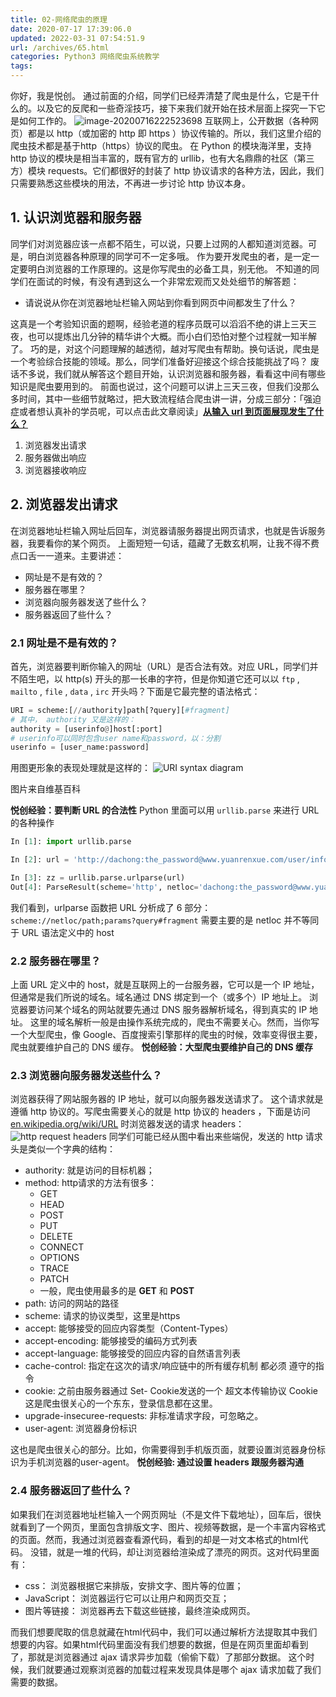 ```yaml
---
title: 02-网络爬虫的原理
date: 2020-07-17 17:39:06.0
updated: 2022-03-31 07:54:51.9
url: /archives/65.html
categories: Python3 网络爬虫系统教学
tags: 
---
```




你好，我是悦创。 通过前面的介绍，同学们已经弄清楚了爬虫是什么，它是干什么的。以及它的反爬和一些奇淫技巧，接下来我们就开始在技术层面上探究一下它是如何工作的。 ![image-20200716222523698](https://images-aiyc-1301641396.cos.ap-guangzhou.myqcloud.com/20200717173735.png) 互联网上，公开数据（各种网页）都是以 http（或加密的 http 即 https ）协议传输的。所以，我们这里介绍的爬虫技术都是基于http（https）协议的爬虫。 在 Python 的模块海洋里，支持 http 协议的模块是相当丰富的，既有官方的 urllib，也有大名鼎鼎的社区（第三方）模块 requests。它们都很好的封装了 http 协议请求的各种方法，因此，我们只需要熟悉这些模块的用法，不再进一步讨论 http 协议本身。

## 1\. 认识浏览器和服务器

同学们对浏览器应该一点都不陌生，可以说，只要上过网的人都知道浏览器。可是，明白浏览器各种原理的同学可不一定多哦。 作为要开发爬虫的者，是一定一定要明白浏览器的工作原理的。这是你写爬虫的必备工具，别无他。 不知道的同学们在面试的时候，有没有遇到这么一个非常宏观而又处处细节的解答题：

*   请说说从你在浏览器地址栏输入网站到你看到网页中间都发生了什么？

这真是一个考验知识面的题啊，经验老道的程序员既可以滔滔不绝的讲上三天三夜，也可以提炼出几分钟的精华讲个大概。而小白们恐怕对整个过程就一知半解了。 巧的是，对这个问题理解的越透彻，越对写爬虫有帮助。换句话说，爬虫是一个考验综合技能的领域。那么，同学们准备好迎接这个综合技能挑战了吗？ 废话不多说，我们就从解答这个题目开始，认识浏览器和服务器，看看这中间有哪些知识是爬虫要用到的。 前面也说过，这个问题可以讲上三天三夜，但我们没那么多时间，其中一些细节就略过，把大致流程结合爬虫讲一讲，分成三部分：「强迫症或者想认真补的学员呢，可以点击此文章阅读」[**从输入 url 到页面展现发生了什么？**](https://www.bornforthis.cn/709.html)

1.  浏览器发出请求
2.  服务器做出响应
3.  浏览器接收响应

## 2\. 浏览器发出请求

在浏览器地址栏输入网址后回车，浏览器请服务器提出网页请求，也就是告诉服务器，我要看你的某个网页。 上面短短一句话，蕴藏了无数玄机啊，让我不得不费点口舌一一道来。主要讲述：

*   网址是不是有效的？
*   服务器在哪里？
*   浏览器向服务器发送了些什么？
*   服务器返回了些什么？

### 2.1 网址是不是有效的？

首先，浏览器要判断你输入的网址（URL）是否合法有效。对应 URL，同学们并不陌生吧，以 http(s) 开头的那一长串的字符，但是你知道它还可以以 `ftp` , `mailto` , `file` , `data` , `irc` 开头吗？下面是它最完整的语法格式：

```python
URI = scheme:[//authority]path[?query][#fragment]
# 其中， authority 又是这样的：
authority = [userinfo@]host[:port]
# userinfo可以同时包含user name和password，以：分割
userinfo = [user_name:password]
```

用图更形象的表现处理就是这样的： ![URI syntax diagram](https://images-aiyc-1301641396.cos.ap-guangzhou.myqcloud.com/20200717173743.png)

图片来自维基百科

**悦创经验：要判断 URL 的合法性** Python 里面可以用 `urllib.parse` 来进行 URL 的各种操作

```python
In [1]: import urllib.parse 

In [2]: url = 'http://dachong:the_password@www.yuanrenxue.com/user/info?page=2'

In [3]: zz = urllib.parse.urlparse(url)
Out[4]: ParseResult(scheme='http', netloc='dachong:the_password@www.yuanrenxue.com', path='/user/info', params='', query='page=2', fragment='')
```

我们看到，urlparse 函数把 URL 分析成了 6 部分： `scheme://netloc/path;params?query#fragment` 需要主要的是 netloc 并不等同于 URL 语法定义中的 host

### 2.2 服务器在哪里？

上面 URL 定义中的 host，就是互联网上的一台服务器，它可以是一个 IP 地址，但通常是我们所说的域名。域名通过 DNS 绑定到一个（或多个）IP 地址上。 浏览器要访问某个域名的网站就要先通过 DNS 服务器解析域名，得到真实的 IP 地址。 这里的域名解析一般是由操作系统完成的，爬虫不需要关心。然而，当你写一个大型爬虫，像 Google、百度搜索引擎那样的爬虫的时候，效率变得很主要，爬虫就要维护自己的 DNS 缓存。 **悦创经验：大型爬虫要维护自己的 DNS 缓存**

### 2.3 浏览器向服务器发送些什么？

浏览器获得了网站服务器的 IP 地址，就可以向服务器发送请求了。 这个请求就是遵循 http 协议的。写爬虫需要关心的就是 http 协议的 headers ，下面是访问 [en.wikipedia.org/wiki/URL](https://en.wikipedia.org/wiki/URL) 时浏览器发送的请求 headers： ![http request headers](https://images-aiyc-1301641396.cos.ap-guangzhou.myqcloud.com/20200717173747.png) 同学们可能已经从图中看出来些端倪，发送的 http 请求头是类似一个字典的结构：

*   authority: 就是访问的目标机器；
*   method: http请求的方法有很多：
    *   GET
    *   HEAD
    *   POST
    *   PUT
    *   DELETE
    *   CONNECT
    *   OPTIONS
    *   TRACE
    *   PATCH
    *   一般，爬虫使用最多的是 **GET** 和 **POST**
*   path: 访问的网站的路径
*   scheme: 请求的协议类型，这里是https
*   accept: 能够接受的回应内容类型（Content-Types）
*   accept-encoding: 能够接受的编码方式列表
*   accept-language: 能够接受的回应内容的自然语言列表
*   cache-control: 指定在这次的请求/响应链中的所有缓存机制 都必须 遵守的指令
*   cookie: 之前由服务器通过 Set- Cookie发送的一个 超文本传输协议 Cookie 这是爬虫很关心的一个东东，登录信息都在这里。
*   upgrade-insecuree-requests: 非标准请求字段，可忽略之。
*   user-agent: 浏览器身份标识

这也是爬虫很关心的部分。比如，你需要得到手机版页面，就要设置浏览器身份标识为手机浏览器的user-agent。 **悦创经验: 通过设置 headers 跟服务器沟通**

### 2.4 服务器返回了些什么？

如果我们在浏览器地址栏输入一个网页网址（不是文件下载地址），回车后，很快就看到了一个网页，里面包含排版文字、图片、视频等数据，是一个丰富内容格式的页面。然而，我通过浏览器查看源代码，看到的却是一对文本格式的html代码。 没错，就是一堆的代码，却让浏览器给渲染成了漂亮的网页。这对代码里面有：

*   css： 浏览器根据它来排版，安排文字、图片等的位置；
*   JavaScript： 浏览器运行它可以让用户和网页交互；
*   图片等链接： 浏览器再去下载这些链接，最终渲染成网页。

而我们想要爬取的信息就藏在html代码中，我们可以通过解析方法提取其中我们想要的内容。如果html代码里面没有我们想要的数据，但是在网页里面却看到了，那就是浏览器通过 ajax 请求异步加载（偷偷下载）了那部分数据。 这个时候，我们就要通过观察浏览器的加载过程来发现具体是哪个 ajax 请求加载了我们需要的数据。